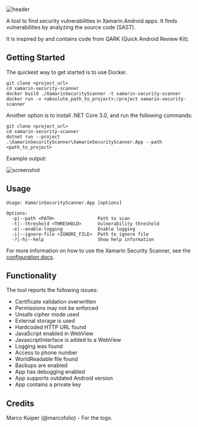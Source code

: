 ![header](https://github.com/infosupport/xamarin-security-scanner/blob/master/Docs/header.png?raw=true)

A tool to find security vulnerabilities in Xamarin.Android apps. It finds vulnerabilities by analyzing the source code (SAST).

It is inspired by and contains code from QARK (Quick Android Review Kit).

## Getting Started

The quickest way to get started is to use Docker.


```
git clone <project_url>
cd xamarin-security-scanner
docker build ./XamarinSecurityScanner -t xamarin-security-scanner
docker run -v <absolute_path_to_project>:/project xamarin-security-scanner
```

Another option is to install .NET Core 3.0, and run the following commands:

```
git clone <project_url>
cd xamarin-security-scanner
dotnet run --project .\XamarinSecurityScanner\XamarinSecurityScanner.App --path <path_to_project>
```

Example output:

![screenshot](https://github.com/infosupport/xamarin-security-scanner/blob/master/Docs/screenshot.png?raw=true)

## Usage

```
Usage: XamarinSecurityScanner.App [options]

Options:
  -p|--path <PATH>                Path to scan
  -t|--threshold <THRESHOLD>      Vulnerability threshold
  -e|--enable-logging             Enable logging
  -i|--ignore-file <IGNORE_FILE>  Path to ignore file
  -?|-h|--help                    Show help information
```

For more information on how to use the Xamarin Security Scanner, see the [configuration docs](/Docs/Configuration.md).

## Functionality

The tool reports the following issues:
- Certificate validation overwritten
- Permissions may not be enforced
- Unsafe cipher mode used
- External storage is used
- Hardcoded HTTP URL found
- JavaScript enabled in WebView
- JavascriptInterface is added to a WebView
- Logging was found
- Access to phone number
- WorldReadable file found
- Backups are enabled
- App has debugging enabled
- App supports outdated Android version
- App contains a private key

## Credits

Marco Kuiper (@marcofolio) - For the logo.
